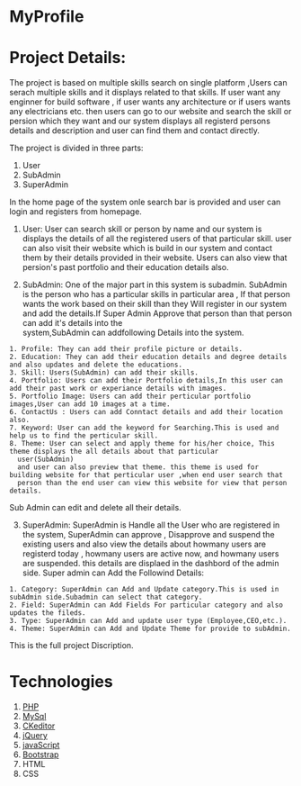 # MyProfile
 
# Project Details:

  The project is based on multiple skills search on single platform ,Users can serach multiple skills and it displays related to that skills.
   If user want any enginner for build software , if user wants any architecture or if users wants any electricians etc. then users can go to our website and search the skill or persion which they want and our system displays all registerd persons details and description and user can find them and contact directly.
   
   The project is divided in three parts:
   1) User
   2) SubAdmin
   3) SuperAdmin
   
   In the home page of the system onle search bar is provided and user can login and registers from homepage.
   
  1) User:
    User can search skill or person by name and our system is displays the details of all the registered users of that particular skill.
    user can also visit their website which is build in our system and contact them by their details provided in their website.
    Users can also view that persion's past portfolio and their education details also.
    
  2) SubAdmin:
    One of the major part in this system is subadmin.
    SubAdmin is the person who has a particular skills in particular area , If that person wants the work based on their skill than they 
    Will register in our system and add the details.If Super Admin Approve that person than that person can add it's details into the  
    system,SubAdmin can addfollowing Details into the system.
    
    1. Profile: They can add their profile picture or details.
    2. Education: They can add their education details and degree details and also updates and delete the educations.
    3. Skill: Users(SubAdmin) can add their skills.
    4. Portfolio: Users can add their Portfolio details,In this user can add their past work or experiance details with images.
    5. Portfolio Image: Users can add their perticular portfolio images,User can add 10 images at a time.
    6. ContactUs : Users can add Conntact details and add their location also.
    7. Keyword: User can add the keyword for Searching.This is used and help us to find the perticular skill.
    8. Theme: User can select and apply theme for his/her choice, This theme displays the all details about that particular 
      user(SubAdmin)
      and user can also preview that theme. this theme is used for building website for that perticular user ,when end user search that
      person than the end user can view this website for view that person details.
    
  Sub Admin can edit and delete all their details.
  
  3) SuperAdmin:
    SuperAdmin is Handle all the User who are registered in the system, SuperAdmin can approve , Disapprove and suspend the existing 
    users and also view the details about howmany users are registerd today , howmany users are active now, and howmany users are
    suspended. this details are displaed in the dashbord of the admin side.
    Super admin can Add the Followind Details:
    
    1. Category: SuperAdmin can Add and Update category.This is used in subAdmin side.Subadmin can select that category.
    2. Field: SuperAdmin can Add Fields For particular category and also updates the fileds.
    3. Type: SuperAdmin can Add and update user type (Employee,CEO,etc.).
    4. Theme: SuperAdmin can Add and Update Theme for provide to subAdmin.
    
   This is the full project Discription.
   
 # Technologies
 
   1. [PHP](http://php.net/)
   2. [MySql](https://www.mysql.com/)
   3. [CKeditor](https://ckeditor.com/)
   4. [jQuery](https://jquery.com/)
   5. [javaScript](https://www.javascript.com/)
   6. [Bootstrap](http://getbootstrap.com/)
   7. HTML
   8. CSS
   

   
  
   
